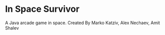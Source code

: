 # In Space Survivor

A Java arcade game in space.
Created By Marko Katziv, Alex Nechaev, Amit Shalev
